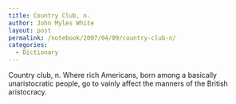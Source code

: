 ```yaml
---
title: Country Club, n.
author: John Myles White
layout: post
permalink: /notebook/2007/04/09/country-club-n/
categories:
  - Dictionary
---
```


Country club, n. Where rich Americans, born among a basically unaristocratic people, go to vainly affect the manners of the British aristocracy.
